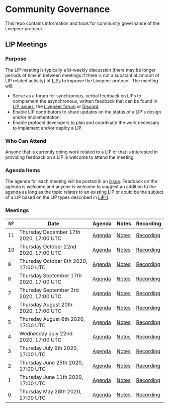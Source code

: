 # Community Governance

This repo contains information and tools for community governance of the Livepeer protocol.

## LIP Meetings

### Purpose

The LIP meeting is typically a bi-weekly discussion (there may be longer periods of time in between meetings if there is not a substantial amount of LIP related activity) of [LIPs](https://github.com/livepeer/LIPs) to improve the Livepeer protocol. The meeting will:

- Serve as a forum for synchronous, verbal feedback on LIPs to complement the asynchronous, written feedback that can be found in [LIP issues](https://github.com/livepeer/LIPs/issues), the [Livepeer forum](https://forum.livepeer.org/) or [Discord](https://discord.gg/7wRSUGX).
- Enable LIP contributors to share updates on the status of a LIP's design and/or implementation.
- Enable protocol developers to plan and coordinate the work necessary to implement and/or deploy a LIP.

### Who Can Attend

Anyone that is currently doing work related to a LIP or that is interested in providing feedback on a LIP is welcome to attend the meeting.

### Agenda Items

The agenda for each meeting will be posted in an [issue](https://github.com/livepeer/pm/issues). Feedback on the agenda is welcome and anyone is welcome to suggest an addition to the agenda as long as the topic relates to an existing LIP or could be the subject of a LIP based on the LIP types described in [LIP-1](https://github.com/livepeer/LIPs/blob/master/LIPs/LIP-1.md).

### Meetings

| №   | Date                                    | Agenda                                                               | Notes                                                                                               | Recording                                                                 |
| --- | --------------------------------------- | -------------------------------------------------------------------- | --------------------------------------------------------------------------------------------------- | ------------------------------------------------------------------------- |
| 11  | Thursday December 17th 2020, 17:00 UTC  | [Agenda](https://github.com/livepeer/community-governance/issues/15) | [Notes](./LIP-Meetings/LIP-Meeting-11.md)                                                                                                 | [Recording](https://www.youtube.com/watch?v=J1pQtZZ7TiU)                  |
| 10  | Thursday October 22nd 2020, 17:00 UTC   | [Agenda](https://github.com/livepeer/community-governance/issues/14) | [Notes](LIP-Meetings/LIP-Meeting-10.md)                                                             | [Recording](https://youtu.be/gPQ-_UgM8zs)                                 |
| 9   | Thursday October 8th 2020, 17:00 UTC    | [Agenda](https://github.com/livepeer/community-governance/issues/12) | [Notes](LIP-Meetings/LIP-Meeting-9.md)                                                              | [Recording](https://youtu.be/Cn8JlkBT8Sc)                                 |
| 8   | Thursday September 17th 2020, 17:00 UTC | [Agenda](https://github.com/livepeer/community-governance/issues/11) | [Notes](LIP-Meetings/LIP-Meeting-8.md)                                                              | [Recording](https://youtu.be/lU2u3uaXoYA)                                 |
| 7   | Thursday September 3rd 2020, 17:00 UTC  | [Agenda](https://github.com/livepeer/community-governance/issues/10) | [Notes](LIP-Meetings/LIP-Meeting-7.md)                                                              | [Recording](https://youtu.be/q6I2DkY8yMU)                                 |
| 6   | Thursday August 20th 2020, 17:00 UTC    | [Agenda](https://github.com/livepeer/community-governance/issues/9)  | [Notes](LIP-Meetings/LIP-Meeting-6.md)                                                              | [Recording](https://youtu.be/Ierxk7FH_mE)                                 |
| 5   | Thursday August 6th 2020, 17:00 UTC     | [Agenda](https://github.com/livepeer/community-governance/issues/7)  | [Notes](https://github.com/livepeer/community-governance/blob/master/LIP-Meetings/LIP-Meeting-5.md) | [Recording](https://youtu.be/OP6fIN1rFek)                                 |
| 4   | Wednesday July 22nd 2020, 17:00 UTC     | [Agenda](https://github.com/livepeer/community-governance/issues/5)  | [Notes](LIP-Meetings/LIP-Meeting-4.md)                                                              | [Recording](https://www.youtube.com/watch?v=es06OBPHKeE)                  |
| 3   | Thursday July 9th 2020, 17:00 UTC       | [Agenda](https://github.com/livepeer/community-governance/issues/4)  | [Notes](LIP-Meetings/LIP-Meeting-3.md)                                                              | [Recording](https://youtu.be/z5xDec0jwlM)                                 |
| 2   | Thursday June 25th 2020, 17:00 UTC      | [Agenda](https://github.com/livepeer/community-governance/issues/3)  | [Notes](LIP-Meetings/LIP-Meeting-2.md)                                                              | [Recording](https://youtu.be/rHnpEFqZ9Fc)                                 |
| 1   | Thursday June 11th 2020, 17:00 UTC      | [Agenda](https://github.com/livepeer/community-governance/issues/2)  | [Notes](LIP-Meetings/LIP-Meeting-1.md)                                                              | [Recording](https://www.youtube.com/watch?v=dbI1d6BA2K8)                  |
| 0   | Thursday May 28th 2020, 17:00 UTC       | [Agenda](https://github.com/livepeer/community-governance/issues/1)  | [Notes](LIP-Meetings/LIP-Meeting-0.md)                                                              | [Recording](https://www.youtube.com/watch?v=jdt-ty7cllA&feature=youtu.be) |
